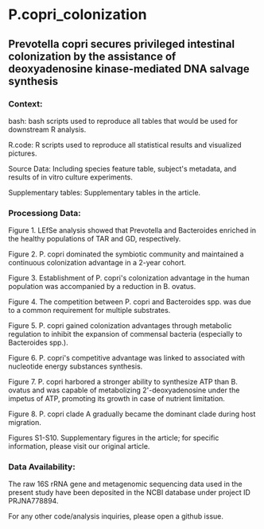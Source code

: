 # P.copri_colonization


## Prevotella copri secures privileged intestinal colonization by the assistance of deoxyadenosine kinase-mediated DNA salvage synthesis 

### Context:

bash: bash scripts used to reproduce all tables that would be used for downstream R analysis.

R.code: R scripts used to reproduce all statistical results and visualized pictures.

Source Data: Including species feature table, subject's metadata, and results of in vitro culture experiments.

Supplementary tables: Supplementary tables in the article.


### Processiong Data:

Figure 1. LEfSe analysis showed that Prevotella and Bacteroides enriched in the healthy populations of TAR and GD, respectively.

Figure 2. P. copri dominated the symbiotic community and maintained a continuous colonization advantage in a 2-year cohort.

Figure 3. Establishment of P. copri's colonization advantage in the human population was accompanied by a reduction in B. ovatus.

Figure 4. The competition between P. copri and Bacteroides spp. was due to a common requirement for multiple substrates.

Figure 5. P. copri gained colonization advantages through metabolic regulation to inhibit the expansion of commensal bacteria (especially to Bacteroides spp.).

Figure 6. P. copri's competitive advantage was linked to associated with nucleotide energy substances synthesis.

Figure 7. P. copri harbored a stronger ability to synthesize ATP than B. ovatus and
was capable of metabolizing 2'-deoxyadenosine under the impetus of ATP, promoting its growth in case of nutrient limitation.

Figure 8. P. copri clade A gradually became the dominant clade during host migration.

Figures S1-S10. Supplementary figures in the article; for specific information, please visit our original article.



### Data Availability:
The raw 16S rRNA gene and metagenomic sequencing data used in the present study have been deposited in the NCBI database under project ID PRJNA778894.

For any other code/analysis inquiries, please open a github issue.

